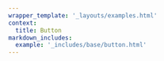 ```yaml
---
wrapper_template: '_layouts/examples.html'
context:
  title: Button
markdown_includes:
  example: '_includes/base/button.html'
---
```

